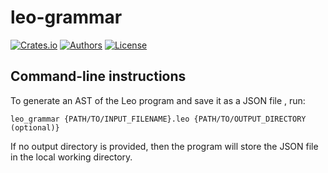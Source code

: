 # leo-grammar

[![Crates.io](https://img.shields.io/crates/v/leo-grammar.svg?color=neon)](https://crates.io/crates/leo-grammar)
[![Authors](https://img.shields.io/badge/authors-Aleo-orange.svg)](../AUTHORS)
[![License](https://img.shields.io/badge/License-GPLv3-blue.svg)](./LICENSE.md)

## Command-line instructions

To generate an AST of the Leo program and save it as a JSON file , run:
```
leo_grammar {PATH/TO/INPUT_FILENAME}.leo {PATH/TO/OUTPUT_DIRECTORY (optional)}
```
If no output directory is provided, then the program will store the JSON file in the local working directory.
